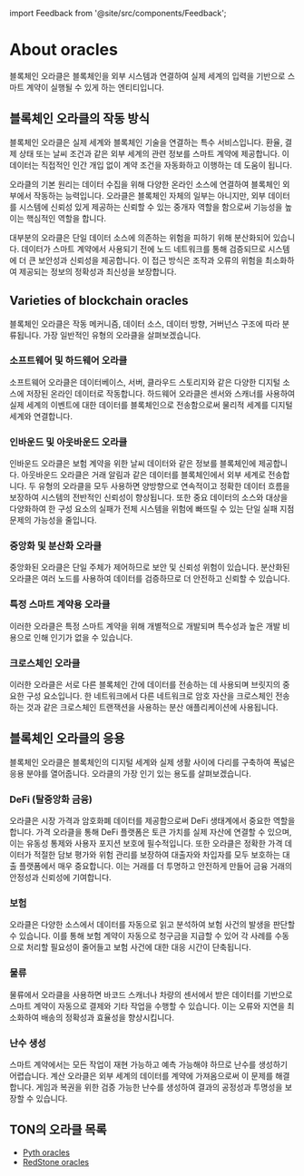 import Feedback from '@site/src/components/Feedback';

# About oracles

블록체인 오라클은 블록체인을 외부 시스템과 연결하여 실제 세계의 입력을 기반으로 스마트 계약이 실행될 수 있게 하는 엔티티입니다.

## 블록체인 오라클의 작동 방식

블록체인 오라클은 실제 세계와 블록체인 기술을 연결하는 특수 서비스입니다. 환율, 결제 상태 또는 날씨 조건과 같은 외부 세계의 관련 정보를 스마트 계약에 제공합니다. 이 데이터는 직접적인 인간 개입 없이 계약 조건을 자동화하고 이행하는 데 도움이 됩니다.

오라클의 기본 원리는 데이터 수집을 위해 다양한 온라인 소스에 연결하여 블록체인 외부에서 작동하는 능력입니다. 오라클은 블록체인 자체의 일부는 아니지만, 외부 데이터를 시스템에 신뢰성 있게 제공하는 신뢰할 수 있는 중개자 역할을 함으로써 기능성을 높이는 핵심적인 역할을 합니다.

대부분의 오라클은 단일 데이터 소스에 의존하는 위험을 피하기 위해 분산화되어 있습니다. 데이터가 스마트 계약에서 사용되기 전에 노드 네트워크를 통해 검증되므로 시스템에 더 큰 보안성과 신뢰성을 제공합니다. 이 접근 방식은 조작과 오류의 위험을 최소화하여 제공되는 정보의 정확성과 최신성을 보장합니다.

## Varieties of blockchain oracles

블록체인 오라클은 작동 메커니즘, 데이터 소스, 데이터 방향, 거버넌스 구조에 따라 분류됩니다. 가장 일반적인 유형의 오라클을 살펴보겠습니다.

### 소프트웨어 및 하드웨어 오라클

소프트웨어 오라클은 데이터베이스, 서버, 클라우드 스토리지와 같은 다양한 디지털 소스에 저장된 온라인 데이터로 작동합니다. 하드웨어 오라클은 센서와 스캐너를 사용하여 실제 세계의 이벤트에 대한 데이터를 블록체인으로 전송함으로써 물리적 세계를 디지털 세계와 연결합니다.

### 인바운드 및 아웃바운드 오라클

인바운드 오라클은 보험 계약을 위한 날씨 데이터와 같은 정보를 블록체인에 제공합니다. 아웃바운드 오라클은 거래 알림과 같은 데이터를 블록체인에서 외부 세계로 전송합니다. 두 유형의 오라클을 모두 사용하면 양방향으로 연속적이고 정확한 데이터 흐름을 보장하여 시스템의 전반적인 신뢰성이 향상됩니다. 또한 중요 데이터의 소스와 대상을 다양화하여 한 구성 요소의 실패가 전체 시스템을 위험에 빠뜨릴 수 있는 단일 실패 지점 문제의 가능성을 줄입니다.

### 중앙화 및 분산화 오라클

중앙화된 오라클은 단일 주체가 제어하므로 보안 및 신뢰성 위험이 있습니다. 분산화된 오라클은 여러 노드를 사용하여 데이터를 검증하므로 더 안전하고 신뢰할 수 있습니다.

### 특정 스마트 계약용 오라클

이러한 오라클은 특정 스마트 계약을 위해 개별적으로 개발되며 특수성과 높은 개발 비용으로 인해 인기가 없을 수 있습니다.

### 크로스체인 오라클

이러한 오라클은 서로 다른 블록체인 간에 데이터를 전송하는 데 사용되며 브릿지의 중요한 구성 요소입니다. 한 네트워크에서 다른 네트워크로 암호 자산을 크로스체인 전송하는 것과 같은 크로스체인 트랜잭션을 사용하는 분산 애플리케이션에 사용됩니다.

## 블록체인 오라클의 응용

블록체인 오라클은 블록체인의 디지털 세계와 실제 생활 사이에 다리를 구축하여 폭넓은 응용 분야를 열어줍니다. 오라클의 가장 인기 있는 용도를 살펴보겠습니다.

### DeFi (탈중앙화 금융)

오라클은 시장 가격과 암호화폐 데이터를 제공함으로써 DeFi 생태계에서 중요한 역할을 합니다. 가격 오라클을 통해 DeFi 플랫폼은 토큰 가치를 실제 자산에 연결할 수 있으며, 이는 유동성 통제와 사용자 포지션 보호에 필수적입니다. 또한 오라클은 정확한 가격 데이터가 적절한 담보 평가와 위험 관리를 보장하여 대출자와 차입자를 모두 보호하는 대출 플랫폼에서 매우 중요합니다. 이는 거래를 더 투명하고 안전하게 만들어 금융 거래의 안정성과 신뢰성에 기여합니다.

### 보험

오라클은 다양한 소스에서 데이터를 자동으로 읽고 분석하여 보험 사건의 발생을 판단할 수 있습니다. 이를 통해 보험 계약이 자동으로 청구금을 지급할 수 있어 각 사례를 수동으로 처리할 필요성이 줄어들고 보험 사건에 대한 대응 시간이 단축됩니다.

### 물류

물류에서 오라클을 사용하면 바코드 스캐너나 차량의 센서에서 받은 데이터를 기반으로 스마트 계약이 자동으로 결제와 기타 작업을 수행할 수 있습니다. 이는 오류와 지연을 최소화하여 배송의 정확성과 효율성을 향상시킵니다.

### 난수 생성

스마트 계약에서는 모든 작업이 재현 가능하고 예측 가능해야 하므로 난수를 생성하기 어렵습니다. 계산 오라클은 외부 세계의 데이터를 계약에 가져옴으로써 이 문제를 해결합니다. 게임과 복권을 위한 검증 가능한 난수를 생성하여 결과의 공정성과 투명성을 보장할 수 있습니다.

## TON의 오라클 목록

- [Pyth oracles](/v3/documentation/dapps/oracles/pyth)
- [RedStone oracles](/v3/documentation/dapps/oracles/red_stone)

<Feedback />

